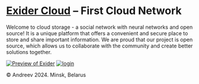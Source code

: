 # [Exider Cloud][exider] – First Cloud Network

Welcome to cloud storage - a social network with neural networks and open source! It is a unique platform that offers a convenient and secure place to store and share important information. We are proud that our project is open source, which allows us to collaborate with the community and create better solutions together.

[![Preview of Exider][preview_image]][preview_image_url]
[![login][login]][preview_image_url]

© Andreev 2024. Minsk, Belarus

[exider]: https://github.com/astynate/Exider-Version-2.0.0
[preview_image]: https://github.com/astynate/Exider-Version-2.0.0/blob/master/tech-doc/images/main-logo-with-text.png "Preview of Exider"
[preview_image_url]: https://github.com/astynate/Exider-Version-2.0.0/blob/master/tech-doc/images/main-logo-with-text.png
[login]: https://github.com/astynate/Exider-Server-Application/blob/master/tech-doc/images/image_2024-02-23_21-17-40.png
[login_image_url]: https://github.com/astynate/Exider-Server-Application/blob/master/tech-doc/images/image_2024-02-23_21-17-40.png
